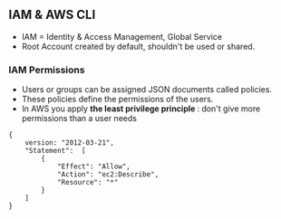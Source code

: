 ## IAM & AWS CLI
- IAM = Identity & Access Management, Global Service
- Root Account created by default, shouldn't be used or shared.

### IAM Permissions
- Users or groups can be assigned JSON documents called policies.
- These policies define the permissions of the users.
- In AWS you apply <b> the least privilege principle </b> : don't give more permissions than a user needs
```
{
    version: "2012-03-21",
    "Statement":  [
        {
            "Effect": "Allow",
            "Action": "ec2:Describe",
            "Resource": "*"
        }
    ]
}
```